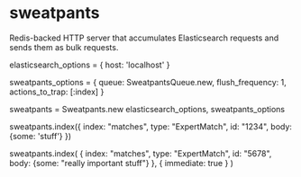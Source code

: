 sweatpants
==========

Redis-backed HTTP server that accumulates Elasticsearch requests and sends them as bulk requests. 

elasticsearch_options = {
	host: 'localhost'
}

sweatpants_options = {
	queue: SweatpantsQueue.new,
	flush_frequency: 1,
	actions_to_trap: [:index]
}

sweatpants = Sweatpants.new elasticsearch_options, sweatpants_options

sweatpants.index({
	index: "matches", 
	type: "ExpertMatch", 
	id: "1234",
	body: {some: 'stuff'}
})

sweatpants.index(
	{
		index: "matches",
		type: "ExpertMatch",
		id: "5678",
		body: {some: "really important stuff"}
	}, 
	{
		immediate: true
	}
)